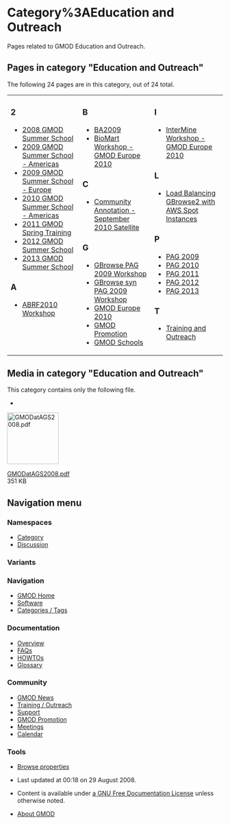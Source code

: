 



<span id="top"></span>




# <span dir="auto">Category%3AEducation and Outreach</span>









Pages related to GMOD Education and Outreach.


## Pages in category "Education and Outreach"

The following 24 pages are in this category, out of 24 total.



<table style="width: 100%;">
<colgroup>
<col style="width: 33%" />
<col style="width: 33%" />
<col style="width: 33%" />
</colgroup>
<tbody>
<tr class="odd" style="vertical-align: top;">
<td style="width: 33.3%"><h3 id="section">2</h3>
<ul>
<li><a href="2008_GMOD_Summer_School"
title="2008 GMOD Summer School">2008 GMOD Summer School</a></li>
<li><a href="2009_GMOD_Summer_School_-_Americas"
title="2009 GMOD Summer School - Americas">2009 GMOD Summer School -
Americas</a></li>
<li><a href="2009_GMOD_Summer_School_-_Europe"
title="2009 GMOD Summer School - Europe">2009 GMOD Summer School -
Europe</a></li>
<li><a href="2010_GMOD_Summer_School_-_Americas"
title="2010 GMOD Summer School - Americas">2010 GMOD Summer School -
Americas</a></li>
<li><a href="2011_GMOD_Spring_Training"
title="2011 GMOD Spring Training">2011 GMOD Spring Training</a></li>
<li><a href="2012_GMOD_Summer_School"
title="2012 GMOD Summer School">2012 GMOD Summer School</a></li>
<li><a href="2013_GMOD_Summer_School"
title="2013 GMOD Summer School">2013 GMOD Summer School</a></li>
</ul>
<h3 id="a">A</h3>
<ul>
<li><a href="ABRF2010_Workshop" title="ABRF2010 Workshop">ABRF2010
Workshop</a></li>
</ul></td>
<td style="width: 33.3%"><h3 id="b">B</h3>
<ul>
<li><a href="BA2009" title="BA2009">BA2009</a></li>
<li><a href="BioMart_Workshop_-_GMOD_Europe_2010"
title="BioMart Workshop - GMOD Europe 2010">BioMart Workshop - GMOD
Europe 2010</a></li>
</ul>
<h3 id="c">C</h3>
<ul>
<li><a href="Community_Annotation_-_September_2010_Satellite"
title="Community Annotation - September 2010 Satellite">Community
Annotation - September 2010 Satellite</a></li>
</ul>
<h3 id="g">G</h3>
<ul>
<li><a href="GBrowse_PAG_2009_Workshop"
title="GBrowse PAG 2009 Workshop">GBrowse PAG 2009 Workshop</a></li>
<li><a href="GBrowse_syn_PAG_2009_Workshop"
title="GBrowse syn PAG 2009 Workshop">GBrowse syn PAG 2009
Workshop</a></li>
<li><a href="GMOD_Europe_2010" title="GMOD Europe 2010">GMOD Europe
2010</a></li>
<li><a href="GMOD_Promotion" title="GMOD Promotion">GMOD
Promotion</a></li>
<li><a href="GMOD_Schools" title="GMOD Schools">GMOD Schools</a></li>
</ul></td>
<td style="width: 33.3%"><h3 id="i">I</h3>
<ul>
<li><a href="InterMine_Workshop_-_GMOD_Europe_2010"
title="InterMine Workshop - GMOD Europe 2010">InterMine Workshop - GMOD
Europe 2010</a></li>
</ul>
<h3 id="l">L</h3>
<ul>
<li><a href="Load_Balancing_GBrowse2_with_AWS_Spot_Instances"
title="Load Balancing GBrowse2 with AWS Spot Instances">Load Balancing
GBrowse2 with AWS Spot Instances</a></li>
</ul>
<h3 id="p">P</h3>
<ul>
<li><a href="PAG_2009" title="PAG 2009">PAG 2009</a></li>
<li><a href="PAG_2010" title="PAG 2010">PAG 2010</a></li>
<li><a href="PAG_2011" title="PAG 2011">PAG 2011</a></li>
<li><a href="PAG_2012" title="PAG 2012">PAG 2012</a></li>
<li><a href="PAG_2013" title="PAG 2013">PAG 2013</a></li>
</ul>
<h3 id="t">T</h3>
<ul>
<li><a href="Training_and_Outreach"
title="Training and Outreach">Training and Outreach</a></li>
</ul></td>
</tr>
</tbody>
</table>




## Media in category "Education and Outreach"

This category contains only the following file.

- 

  

  

  <a href="File:GMODatAGS2008.pdf" class="image"><img
  src="../mediawiki/skins/common/images/icons/fileicon-pdf.png"
  width="120" height="120" alt="GMODatAGS2008.pdf" /></a>

  

  

  

  [GMODatAGS2008.pdf](File:GMODatAGS2008.pdf "File:GMODatAGS2008.pdf")  
  351 KB  

  

  









## Navigation menu



### Namespaces

- <span id="ca-nstab-category"><a href="Category%3AEducation_and_Outreach" accesskey="c"
  title="View the category page [c]">Category</a></span>
- <span id="ca-talk"><a
  href="http://gmod.org/mediawiki/index.php?title=Category_talk:Education_and_Outreach&amp;action=edit&amp;redlink=1"
  accesskey="t"
  title="Discussion about the content page [t]">Discussion</a></span>


### 

### Variants[](#)








<a href="Main_Page"
style="background-image: url(../images/GMOD-cogs.png);"
title="Visit the main page"></a>


### Navigation



- <span id="n-GMOD-Home">[GMOD Home](Main_Page)</span>
- <span id="n-Software">[Software](GMOD_Components)</span>
- <span id="n-Categories-.2F-Tags">[Categories /
  Tags](Categories)</span>




### Documentation



- <span id="n-Overview">[Overview](Overview)</span>
- <span id="n-FAQs">[FAQs](Category%3AFAQ)</span>
- <span id="n-HOWTOs">[HOWTOs](Category%3AHOWTO)</span>
- <span id="n-Glossary">[Glossary](Glossary)</span>




### Community



- <span id="n-GMOD-News">[GMOD News](GMOD_News)</span>
- <span id="n-Training-.2F-Outreach">[Training /
  Outreach](Training_and_Outreach)</span>
- <span id="n-Support">[Support](Support)</span>
- <span id="n-GMOD-Promotion">[GMOD Promotion](GMOD_Promotion)</span>
- <span id="n-Meetings">[Meetings](Meetings)</span>
- <span id="n-Calendar">[Calendar](Calendar)</span>




### Tools

- <span id="t-smwbrowselink"><a href="Special%3ABrowse/Category%3AEducation_and_Outreach"
  rel="smw-browse">Browse properties</a></span>



- <span id="footer-info-lastmod">Last updated at 00:18 on 29 August
  2008.</span>
<!-- - <span id="footer-info-viewcount">15,068 page views.</span> -->
- <span id="footer-info-copyright">Content is available under
  <a href="http://www.gnu.org/licenses/fdl-1.3.html" class="external"
  rel="nofollow">a GNU Free Documentation License</a> unless otherwise
  noted.</span>

<!-- -->

- <span id="footer-places-about">[About
  GMOD](GMOD%3AAbout "GMOD%3AAbout")</span>

<!-- -->




